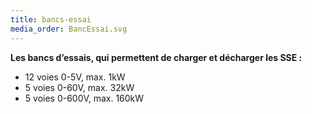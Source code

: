 ```yaml
---
title: bancs-essai
media_order: BancEssai.svg
---
```


**Les bancs d’essais, qui permettent de charger et décharger les SSE :**

* 12 voies 0-5V, max. 1kW
* 5 voies 0-60V, max. 32kW
* 5 voies 0-600V, max. 160kW